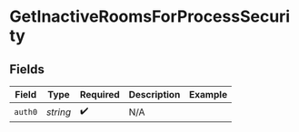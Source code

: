 # GetInactiveRoomsForProcessSecurity


## Fields

| Field              | Type               | Required           | Description        | Example            |
| ------------------ | ------------------ | ------------------ | ------------------ | ------------------ |
| `auth0`            | *string*           | :heavy_check_mark: | N/A                |                    |